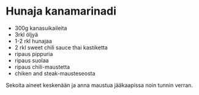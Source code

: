 Hunaja kanamarinadi
================

 * 300g kanasuikaileita
 * 3rkl öljyä
 * 1-2 rkl hunajaa
 * 2 rkl sweet chili sauce thai kastiketta
 * ripaus pippuria
 * ripaus suolaa
 * ripaus chili-maustetta
 * chiken and steak-mausteseosta 
 
Sekoita aineet keskenään ja anna maustua jääkaapissa noin tunnin verran.
